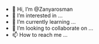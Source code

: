 - 👋 Hi, I’m @Zanyarosman
- 👀 I’m interested in ...
- 🌱 I’m currently learning ...
- 💞️ I’m looking to collaborate on ...
- 📫 How to reach me ...

<!---
Zanyarosman/Zanyarosman is a ✨ special ✨ repository because its `README.md` (this file) appears on your GitHub profile.
You can click the Preview link to take a look at your changes.
--->
